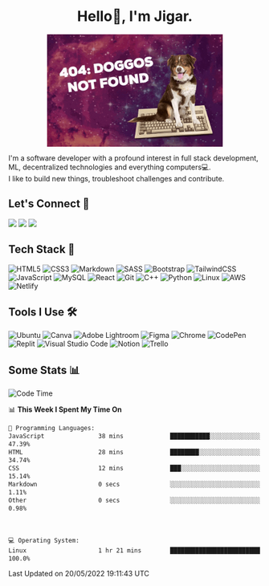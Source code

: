<!--
"You might have a gift for the mystic arts, but you still have much to learn."
-Wong, 'Doctor Strange', 2016.
-->

<!--Need to use basic HTML & inline CSS cuz markdown doesn't allow you to tweak alignment directly (see docs here: http://daringfireball.net/projects/markdown/syntax#img)-->
<h1 align="center"> Hello👋, I'm Jigar. </h1>
<p align="center"> 
  <img align="center" src="404.gif" width="350">
</p>
I'm a software developer with a profound interest in full stack development, ML, decentralized technologies and everything computers💻.<br> 
I like to build new things, troubleshoot challenges and contribute.

## Let's Connect 🔗
[![](https://img.shields.io/badge/linkedin-%230077B5.svg?&style=for-the-badge&logo=linkedin&logoColor=white0e76a8)](https://www.linkedin.com/in/jigar-patel-b0012912b/)
[![](https://img.shields.io/badge/twitter-%230077B5.svg?&style=for-the-badge&logo=twitter&logoColor=white&color=00acee)](https://twitter.com/jpxtel7)
[![](https://img.shields.io/badge/dev.to-0A0A0A?style=for-the-badge&logo=dev.to&logoColor=white)](https://dev.to/jpatel98)

## Tech Stack 🚀
![HTML5](https://img.shields.io/badge/html5-%23E34F26.svg?style=for-the-badge&logo=html5&logoColor=white)
![CSS3](https://img.shields.io/badge/css3-%231572B6.svg?style=for-the-badge&logo=css3&logoColor=white)
![Markdown](https://img.shields.io/badge/Markdown-000000?style=for-the-badge&logo=markdown&logoColor=white)
![SASS](https://img.shields.io/badge/SASS-hotpink.svg?style=for-the-badge&logo=SASS&logoColor=white)
![Bootstrap](https://img.shields.io/badge/bootstrap-%23563D7C.svg?style=for-the-badge&logo=bootstrap&logoColor=white)
![TailwindCSS](https://img.shields.io/badge/tailwindcss-%2338B2AC.svg?style=for-the-badge&logo=tailwind-css&logoColor=white)
![JavaScript](https://img.shields.io/badge/javascript-%23323330.svg?style=for-the-badge&logo=javascript&logoColor=%23F7DF1E)
![MySQL](https://img.shields.io/badge/MySQL-005C84?style=for-the-badge&logo=mysql&logoColor=white)
![React](https://img.shields.io/badge/react-%2320232a.svg?style=for-the-badge&logo=react&logoColor=%2361DAFB)
![Git](https://img.shields.io/badge/GIT-000000?style=for-the-badge&logo=git&logoColor=E44C30)
![C++](https://img.shields.io/badge/c++-%2300599C.svg?style=for-the-badge&logo=c%2B%2B&logoColor=white)
![Python](https://img.shields.io/badge/python-3670A0?style=for-the-badge&logo=python&logoColor=ffdd54)
![Linux](https://img.shields.io/badge/Linux-FCC624?style=for-the-badge&logo=linux&logoColor=black)
![AWS](https://img.shields.io/badge/Amazon_AWS-orange?style=for-the-badge&logo=amazonaws&logoColor=232F3E)
![Netlify](https://img.shields.io/badge/Netlify-00C7B7?style=for-the-badge&logo=netlify&logoColor=white)

## Tools I Use 🛠️ 
![Ubuntu](https://img.shields.io/badge/Ubuntu-E95420?style=for-the-badge&logo=ubuntu&logoColor=white)
![Canva](https://img.shields.io/badge/Canva-%2300C4CC.svg?style=for-the-badge&logo=Canva&logoColor=white)
![Adobe Lightroom](https://img.shields.io/badge/Adobe%20Lightroom-31A8FF?style=for-the-badge&logo=Adobe%20Lightroom&logoColor=white)
![Figma](https://img.shields.io/badge/figma-%23F24E1E.svg?style=for-the-badge&logo=figma&logoColor=white)
![Chrome](https://img.shields.io/badge/Google_chrome-000000?style=for-the-badge&logo=Google-chrome&logoColor=white)
![CodePen](https://img.shields.io/badge/CodePen-white?style=for-the-badge&logo=codepen&logoColor=black)
![Replit](https://img.shields.io/badge/Replit-000000?style=for-the-badge&logo=replit&logoColor=667881)
![Visual Studio Code](https://img.shields.io/badge/Visual%20Studio%20Code-0078d7.svg?style=for-the-badge&logo=visual-studio-code&logoColor=white)
![Notion](https://img.shields.io/badge/Notion-000000?style=for-the-badge&logo=notion&logoColor=white)
![Trello](https://img.shields.io/badge/Trello-0052CC?style=for-the-badge&logo=trello&logoColor=white)

## Some Stats 📊
<!--START_SECTION:waka-->
![Code Time](http://img.shields.io/badge/Code%20Time-25%20hrs%2033%20mins-blue)

📊 **This Week I Spent My Time On** 

```text
💬 Programming Languages: 
JavaScript               38 mins             ███████████░░░░░░░░░░░░░░   47.39% 
HTML                     28 mins             ████████░░░░░░░░░░░░░░░░░   34.74% 
CSS                      12 mins             ███░░░░░░░░░░░░░░░░░░░░░░   15.14% 
Markdown                 0 secs              ░░░░░░░░░░░░░░░░░░░░░░░░░   1.11% 
Other                    0 secs              ░░░░░░░░░░░░░░░░░░░░░░░░░   0.98%



💻 Operating System: 
Linux                    1 hr 21 mins        █████████████████████████   100.0%

```


 Last Updated on 20/05/2022 19:11:43 UTC
<!--END_SECTION:waka-->
